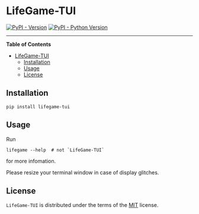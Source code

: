 # LifeGame-TUI

[![PyPI - Version](https://img.shields.io/pypi/v/lifegame-tui.svg)](https://pypi.org/project/lifegame-tui)
[![PyPI - Python Version](https://img.shields.io/pypi/pyversions/lifegame-tui.svg)](https://pypi.org/project/lifegame-tui)

-----

**Table of Contents**

- [LifeGame-TUI](#lifegame-tui)
  - [Installation](#installation)
  - [Usage](#usage)
  - [License](#license)

## Installation

```console
pip install lifegame-tui
```

## Usage

Run

```console
lifegame --help  # not `LifeGame-TUI`
```

for more infomation.

Please resize your terminal window in case of display glitches.

## License

`LifeGame-TUI` is distributed under the terms of the [MIT](https://spdx.org/licenses/MIT.html) license.

